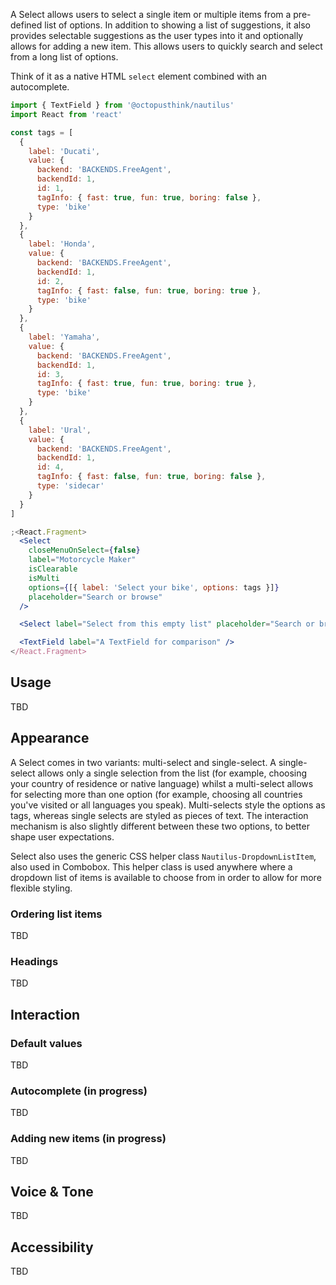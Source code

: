 A Select allows users to select a single item or multiple items from a pre-defined list of options. In addition to showing a list of suggestions, it also provides selectable suggestions as the user types into it and optionally allows for adding a new item. This allows users to quickly search and select from a long list of options.

Think of it as a native HTML `select` element combined with an autocomplete.

```jsx
import { TextField } from '@octopusthink/nautilus'
import React from 'react'

const tags = [
  {
    label: 'Ducati',
    value: {
      backend: 'BACKENDS.FreeAgent',
      backendId: 1,
      id: 1,
      tagInfo: { fast: true, fun: true, boring: false },
      type: 'bike'
    }
  },
  {
    label: 'Honda',
    value: {
      backend: 'BACKENDS.FreeAgent',
      backendId: 1,
      id: 2,
      tagInfo: { fast: false, fun: true, boring: true },
      type: 'bike'
    }
  },
  {
    label: 'Yamaha',
    value: {
      backend: 'BACKENDS.FreeAgent',
      backendId: 1,
      id: 3,
      tagInfo: { fast: true, fun: true, boring: true },
      type: 'bike'
    }
  },
  {
    label: 'Ural',
    value: {
      backend: 'BACKENDS.FreeAgent',
      backendId: 1,
      id: 4,
      tagInfo: { fast: false, fun: true, boring: false },
      type: 'sidecar'
    }
  }
]

;<React.Fragment>
  <Select
    closeMenuOnSelect={false}
    label="Motorcycle Maker"
    isClearable
    isMulti
    options={[{ label: 'Select your bike', options: tags }]}
    placeholder="Search or browse"
  />

  <Select label="Select from this empty list" placeholder="Search or browse" />

  <TextField label="A TextField for comparison" />
</React.Fragment>
```

## Usage

TBD

## Appearance

A Select comes in two variants: multi-select and single-select. A single-select allows only a single selection from the list (for example, choosing your country of residence or native language) whilst a multi-select allows for selecting more than one option (for example, choosing all countries you've visited or all languages you speak). Multi-selects style the options as tags, whereas single selects are styled as pieces of text. The interaction mechanism is also slightly different between these two options, to better shape user expectations.

Select also uses the generic CSS helper class `Nautilus-DropdownListItem`, also used in Combobox. This helper class is used anywhere where a dropdown list of items is available to choose from in order to allow for more flexible styling.

### Ordering list items

TBD

### Headings

TBD

## Interaction

### Default values

TBD

### Autocomplete (in progress)

TBD

### Adding new items (in progress)

TBD

## Voice & Tone

TBD

## Accessibility

TBD
